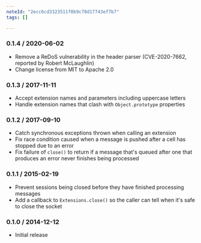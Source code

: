 ```yaml
---
noteId: "2ecc6cd3323511f0b9c70d17743ef7b7"
tags: []

---
```


### 0.1.4 / 2020-06-02

- Remove a ReDoS vulnerability in the header parser (CVE-2020-7662, reported by
  Robert McLaughlin)
- Change license from MIT to Apache 2.0

### 0.1.3 / 2017-11-11

- Accept extension names and parameters including uppercase letters
- Handle extension names that clash with `Object.prototype` properties

### 0.1.2 / 2017-09-10

- Catch synchronous exceptions thrown when calling an extension
- Fix race condition caused when a message is pushed after a cell has stopped
  due to an error
- Fix failure of `close()` to return if a message that's queued after one that
  produces an error never finishes being processed

### 0.1.1 / 2015-02-19

- Prevent sessions being closed before they have finished processing messages
- Add a callback to `Extensions.close()` so the caller can tell when it's safe
  to close the socket

### 0.1.0 / 2014-12-12

- Initial release
